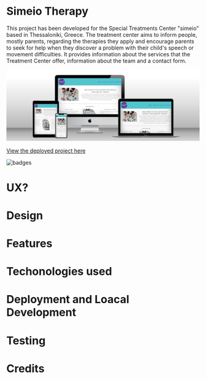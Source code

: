 # Simeio Therapy
This project has been developed for the Special Treatments Center "simeio" based in Thessaloniki, Greece. The treatment center aims to inform people, mostly parents, regarding the therapies they apply and encourage parents to seek for help when they discover a problem with their child's speech or movement difficulties. It provides information about the services that the Treatment Center offer, information about the team and a contact form.

![mock up image](documentation/mock-up.png)

[View the deployed project here](https://vasileios20.github.io/simeio-therapy/index.html)

![badges](https://img.shields.io/badge/<CONTRIBUTORS>-<1>-<RED>)

# UX?

# Design

# Features 

# Techonologies used

# Deployment and Loacal Development

# Testing

# Credits

[def]: documentation/mock-up.png